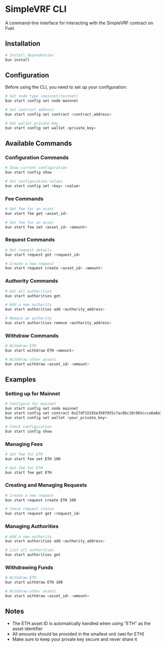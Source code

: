 # SimpleVRF CLI

A command-line interface for interacting with the SimpleVRF contract on Fuel.

## Installation

```bash
# Install dependencies
bun install
```

## Configuration

Before using the CLI, you need to set up your configuration:

```bash
# Set node type (mainnet/testnet)
bun start config set node mainnet

# Set contract address
bun start config set contract <contract_address>

# Set wallet private key
bun start config set wallet <private_key>
```

## Available Commands

### Configuration Commands

```bash
# Show current configuration
bun start config show

# Set configuration values
bun start config set <key> <value>
```

### Fee Commands

```bash
# Get fee for an asset
bun start fee get <asset_id>

# Set fee for an asset
bun start fee set <asset_id> <amount>
```

### Request Commands

```bash
# Get request details
bun start request get <request_id>

# Create a new request
bun start request create <asset_id> <amount>
```

### Authority Commands

```bash
# Get all authorities
bun start authorities get

# Add a new authority
bun start authorities add <authority_address>

# Remove an authority
bun start authorities remove <authority_address>
```

### Withdraw Commands

```bash
# Withdraw ETH
bun start withdraw ETH <amount>

# Withdraw other assets
bun start withdraw <asset_id> <amount>
```

## Examples

### Setting up for Mainnet

```bash
# Configure for mainnet
bun start config set node mainnet
bun start config set contract 0x27df32291e3507935c7ac8bc10c965ccca6a6e3c8ac510f0c9ca8546feefca9e
bun start config set wallet <your_private_key>

# Check configuration
bun start config show
```

### Managing Fees

```bash
# Set fee for ETH
bun start fee set ETH 100

# Get fee for ETH
bun start fee get ETH
```

### Creating and Managing Requests

```bash
# Create a new request
bun start request create ETH 100

# Check request status
bun start request get <request_id>
```

### Managing Authorities

```bash
# Add a new authority
bun start authorities add <authority_address>

# List all authorities
bun start authorities get
```

### Withdrawing Funds

```bash
# Withdraw ETH
bun start withdraw ETH 100

# Withdraw other assets
bun start withdraw <asset_id> <amount>
```

## Notes

- The ETH asset ID is automatically handled when using "ETH" as the asset identifier
- All amounts should be provided in the smallest unit (wei for ETH)
- Make sure to keep your private key secure and never share it
